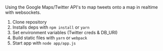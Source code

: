 Using the Google Maps/Twitter API's to map tweets onto a map in realtime with websockets.

1) Clone repository
2) Installs deps with `npm install` or `yarn`
3) Set environment variables (Twitter creds & DB_URI)
4) Build static files with `yarn` or `webpack`
5) Start app with `node app/app.js`